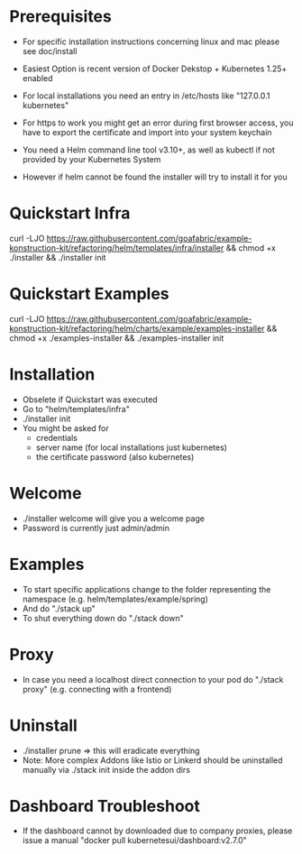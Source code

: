 # Prerequisites
- For specific installation instructions concerning linux and mac please see doc/install
- Easiest Option is recent version of Docker Dekstop + Kubernetes 1.25+ enabled

- For local installations you need an entry in /etc/hosts like "127.0.0.1 kubernetes"
- For https to work you might get an error during first browser access, you have to export the certificate and import into your system keychain
- You need a Helm command line tool v3.10+, as well as kubectl if not provided by your Kubernetes System
- However if helm cannot be found the installer will try to install it for you
 
# Quickstart Infra
curl -LJO https://raw.githubusercontent.com/goafabric/example-konstruction-kit/refactoring/helm/templates/infra/installer && chmod +x ./installer && ./installer init

# Quickstart Examples
curl -LJO https://raw.githubusercontent.com/goafabric/example-konstruction-kit/refactoring/helm/charts/example/examples-installer && chmod +x ./examples-installer && ./examples-installer init

# Installation
- Obselete if Quickstart was executed
- Go to "helm/templates/infra"
- ./installer init
- You might be asked for
  - credentials
  - server name (for local installations just kubernetes)
  - the certificate password (also kubernetes)

# Welcome
- ./installer welcome will give you a welcome page
- Password is currently just admin/admin

# Examples
- To start specific applications change to the folder representing the namespace (e.g. helm/templates/example/spring)
- And do "./stack up" 
- To shut everything down do "./stack down"

# Proxy
- In case you need a localhost direct connection to your pod do "./stack proxy" (e.g. connecting with a frontend)

# Uninstall
- ./installer prune => this will eradicate everything
- Note: More complex Addons like Istio or Linkerd should be uninstalled manually via ./stack init inside the addon dirs

# Dashboard Troubleshoot
- If the dashboard cannot by downloaded due to company proxies, please issue a manual "docker pull kubernetesui/dashboard:v2.7.0"